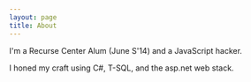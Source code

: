 ```yaml
---
layout: page
title: About
---
```


I'm a Recurse Center Alum (June S'14) and a JavaScript hacker. 

I honed my craft using C#, T-SQL, and the asp.net web stack.
